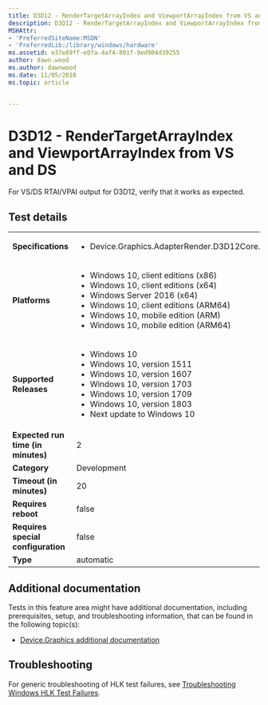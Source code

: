 ```yaml
---
title: D3D12 - RenderTargetArrayIndex and ViewportArrayIndex from VS and DS
description: D3D12 - RenderTargetArrayIndex and ViewportArrayIndex from VS and DS
MSHAttr:
- 'PreferredSiteName:MSDN'
- 'PreferredLib:/library/windows/hardware'
ms.assetid: e37e89ff-e0fa-4af4-891f-9ed904d39255
author: dawn.wood
ms.author: dawnwood
ms.date: 11/05/2018
ms.topic: article


---
```


# <span id="p_hlk_test.07d08430-8a97-4117-8e14-c0d3d55630fe"></span>D3D12 - RenderTargetArrayIndex and ViewportArrayIndex from VS and DS


For VS/DS RTAI/VPAI output for D3D12, verify that it works as expected.

## Test details

|||
|---|---|
| **Specifications**  | <ul><li>Device.Graphics.AdapterRender.D3D12Core.CoreRequirement</li></ul> |  
| **Platforms**   | <ul><li>Windows 10, client editions (x86)</li><li>Windows 10, client editions (x64)</li><li>Windows Server 2016 (x64)</li><li>Windows 10, client editions (ARM64)</li><li>Windows 10, mobile edition (ARM)</li><li>Windows 10, mobile edition (ARM64)</li></ul> |
| **Supported Releases** | <ul><li>Windows 10</li><li>Windows 10, version 1511</li><li>Windows 10, version 1607</li><li>Windows 10, version 1703</li><li>Windows 10, version 1709</li><li>Windows 10, version 1803</li><li>Next update to Windows 10</li></ul> |
|**Expected run time (in minutes)**| 2 |
|**Category**| Development |
|**Timeout (in minutes)**| 20 |
|**Requires reboot**| false |
|**Requires special configuration**| false |
|**Type**| automatic |



## <span id="Additional_documentation"></span><span id="additional_documentation"></span><span id="ADDITIONAL_DOCUMENTATION"></span>Additional documentation


Tests in this feature area might have additional documentation, including prerequisites, setup, and troubleshooting information, that can be found in the following topic(s):

-   [Device.Graphics additional documentation](device-graphics-additional-documentation.md)

## <span id="Troubleshooting"></span><span id="troubleshooting"></span><span id="TROUBLESHOOTING"></span>Troubleshooting


For generic troubleshooting of HLK test failures, see [Troubleshooting Windows HLK Test Failures](../user/troubleshooting-windows-hlk-test-failures.md).










